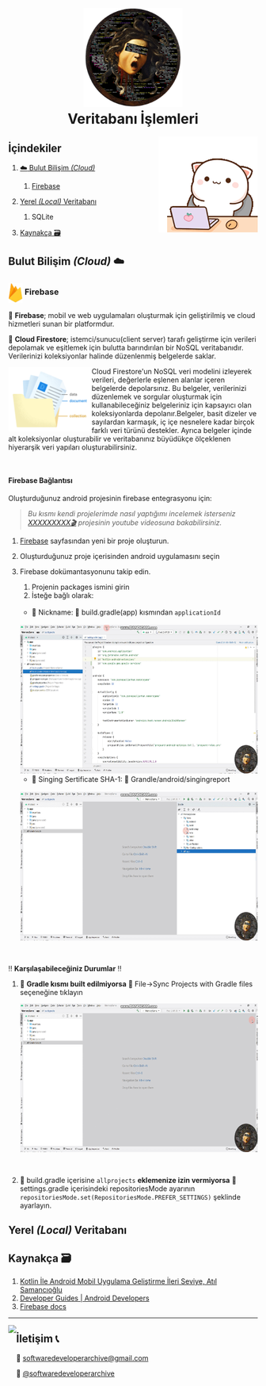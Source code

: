 <h1 align="center">
  <br>
  <a href="https://github.com/zeynepaslierhan/.NetCoreArchive"><img src="https://github.com/zeynepaslierhan/zeynepaslierhan/blob/main/img/Logo.png" alt="SoftwareDeveloperArchive" width="200"></a>
  <br>
  Veritabanı İşlemleri
  <br>
</h1>

<img src="https://github.com/zeynepaslierhan/zeynepaslierhan/blob/main/img/gifs/%C4%B0%C5%9FimBittiSanm%C4%B1%C5%9F%C4%B1md%C4%B1r.gif" align="right">

## İçindekiler

1. [ :cloud: Bulut Bilişim *(Cloud)* ](https://github.com/zeynepaslierhan/AndroidAppwithKotlin/blob/main/Veritaban%C4%B1%20%C4%B0%C5%9Flemleri.md#bulut-bili%C5%9Fim-cloud-cloud)

   1. [Firebase](https://github.com/zeynepaslierhan/AndroidAppwithKotlin/blob/main/Veritaban%C4%B1%20%C4%B0%C5%9Flemleri.md#-firebase)
  
2. [Yerel *(Local)* Veritabanı](https://github.com/zeynepaslierhan/AndroidAppwithKotlin/blob/main/Veritaban%C4%B1%20%C4%B0%C5%9Flemleri.md#yerel-local-veritaban%C4%B1)

   1. SQLite

3. [Kaynakça :card_file_box:](https://github.com/zeynepaslierhan/AndroidAppwithKotlin/blob/main/Veritaban%C4%B1%20%C4%B0%C5%9Flemleri.md#kaynak%C3%A7a-card_file_box)


## Bulut Bilişim *(Cloud)* 	:cloud:

### <img src="https://github.com/zeynepaslierhan/AndroidAppwithKotlin/blob/main/img/Firebase.png" align="center" height="40"> Firebase

📌 **Firebase**; mobil ve web uygulamaları oluşturmak için geliştirilmiş ve cloud hizmetleri sunan bir platformdur. 

📌 **Cloud Firestore**; istemci/sunucu(client server) tarafı geliştirme için verileri depolamak ve eşitlemek için bulutta barındırılan bir NoSQL veritabanıdır. Verilerinizi koleksiyonlar halinde düzenlenmiş belgelerde saklar.

<img src="https://github.com/zeynepaslierhan/AndroidAppwithKotlin/blob/main/img/Firebase2.png" align="left" height="130">

Cloud Firestore'un NoSQL veri modelini izleyerek verileri, değerlerle eşlenen alanlar içeren belgelerde depolarsınız. Bu belgeler, verilerinizi düzenlemek ve sorgular oluşturmak için kullanabileceğiniz belgeleriniz için kapsayıcı olan koleksiyonlarda depolanır.Belgeler, basit dizeler ve sayılardan karmaşık, iç içe nesnelere kadar birçok farklı veri türünü destekler. Ayrıca belgeler içinde alt koleksiyonlar oluşturabilir ve veritabanınız büyüdükçe ölçeklenen hiyerarşik veri yapıları oluşturabilirsiniz.

</br>

#### Firebase Bağlantısı

Oluşturduğunuz android projesinin firebase entegrasyonu için:

> *Bu kısmı kendi projelerimde nasıl yaptığımı incelemek isterseniz [XXXXXXXXX🎬]() projesinin youtube videosuna bakabilirsiniz.* 

1. [Firebase](https://firebase.google.com/?gclid=Cj0KCQiAnNacBhDvARIsABnDa69Z_v3xzsE3ugkUlnoXrPS7WPRxYb0uEn_evQZAZMg9dQqH52z1E4UaAuLNEALw_wcB&gclsrc=aw.ds) sayfasından yeni bir proje oluşturun. 
2. Oluşturduğunuz proje içerisinden android uygulamasını seçin
3. Firebase dokümantasyonunu takip edin.
   1. Projenin packages ismini girin
   2. İsteğe bağlı olarak:

     </br>
   
   * :bookmark:  Nickname: 📍 build.gradle(app) kısmından `applicationId`

   </br>
   
   <img src="https://github.com/zeynepaslierhan/AndroidAppwithKotlin/blob/main/img/Firebase%20ba%C4%9Flant%C4%B1s%C4%B1/Nickname.gif" height="300">
  
   </br>
   
   * :bookmark:  Singing Sertificate SHA-1: 📍 Grandle/android/singingreport 

    </br>

   <img src="https://github.com/zeynepaslierhan/AndroidAppwithKotlin/blob/main/img/Firebase%20ba%C4%9Flant%C4%B1s%C4%B1/SHA1.gif" height="300">

 </br>
 
 
 :bangbang: **Karşılaşabileceğiniz Durumlar** :bangbang:

1. 🚨 **Gradle kısmı built edilmiyorsa**  📍 File->Sync Projects  with Gradle files seçeneğine tıklayın
   
      <img src="https://github.com/zeynepaslierhan/AndroidAppwithKotlin/blob/main/img/Firebase%20ba%C4%9Flant%C4%B1s%C4%B1/Sync%20Grandle.gif" height="300">

</br>

2. 🚨 <project>build.gradle içerisine `allprojects` **eklemenize izin vermiyorsa**  📍 settings.gradle içerisindeki repositoriesMode ayarının `repositoriesMode.set(RepositoriesMode.PREFER_SETTINGS)` şeklinde ayarlayın.


## Yerel *(Local)* Veritabanı


## Kaynakça :card_file_box:

1. [Kotlin İle Android Mobil Uygulama Geliştirme İleri Seviye, Atıl Samancıoğlu](https://www.btkakademi.gov.tr/portal/course/kotlin-ile-android-mobil-uygulama-gelistirme-ileri-seviye-10359)
1. [Developer Guides | Android Developers](https://developer.android.com/guide)
2. [Firebase docs](https://firebase.google.com/docs?gclid=CjwKCAjwg5uZBhATEiwAhhRLHqsAsuiwESHGtqxBz9KNG5a2oD-aRbJTDKExD2bnCLMQb0TMejKg2RoChRMQAvD_BwE&gclsrc=aw.ds)

---


<img src="https://github.com/zeynepaslierhan/zeynepaslierhan/blob/main/img/gifs/AradaBir%C3%87alanTelefonum.gif" align="left" height="100">


## İletişim :telephone_receiver:

:e-mail:  softwaredeveloperarchive@gmail.com

:iphone: [@softwaredeveloperarchive](https://www.instagram.com/softwaredeveloperarchive/)
